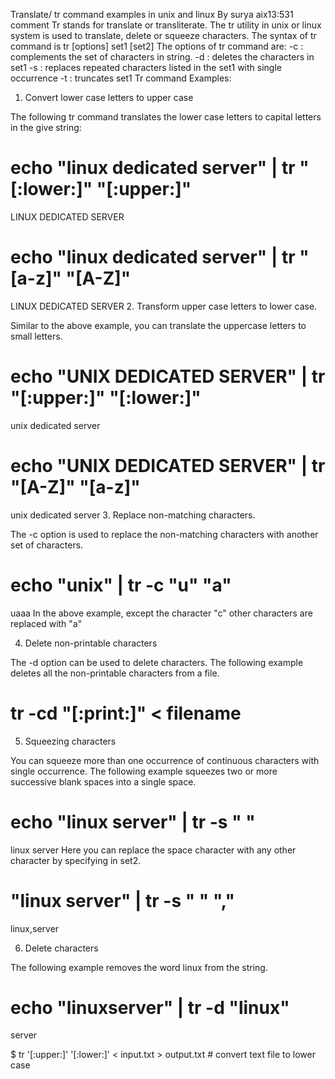 Translate/ tr command examples in unix and linux
By surya aix13:531 comment
Tr stands for translate or transliterate. The tr utility in unix or linux system is used to translate, delete or squeeze characters. The syntax of tr command is
tr [options] set1 [set2]
The options of tr command are:
-c : complements the set of characters in string.
-d : deletes the characters in set1
-s : replaces repeated characters listed in the set1 with single occurrence
-t : truncates set1
Tr command Examples:

1. Convert lower case letters to upper case

The following tr command translates the lower case letters to capital letters in the give string:
# echo "linux dedicated server" | tr "[:lower:]" "[:upper:]"
LINUX DEDICATED SERVER
# echo "linux dedicated server" | tr "[a-z]" "[A-Z]"
LINUX DEDICATED SERVER
2. Transform upper case letters to lower case.

Similar to the above example, you can translate the uppercase letters to small letters.
# echo "UNIX DEDICATED SERVER" | tr "[:upper:]" "[:lower:]"
unix dedicated server
# echo "UNIX DEDICATED SERVER" | tr "[A-Z]" "[a-z]"
unix dedicated server
3. Replace non-matching characters.

The -c option is used to replace the non-matching characters with another set of characters.
# echo "unix" | tr -c "u" "a"
uaaa
In the above example, except the character "c" other characters are replaced with "a"

4. Delete non-printable characters

The -d option can be used to delete characters. The following example deletes all the non-printable characters from a file.
# tr -cd "[:print:]" < filename

5. Squeezing characters

You can squeeze more than one occurrence of continuous characters with single occurrence. The following example squeezes two or more successive blank spaces into a single space.
# echo "linux    server" | tr -s " "
linux server
Here you can replace the space character with any other character by specifying in set2.
# "linux    server" | tr -s " " ","
linux,server

6. Delete characters

The following example removes the word linux from the string.
# echo "linuxserver" | tr -d "linux"
server

$ tr '[:upper:]' '[:lower:]' < input.txt > output.txt # convert text file to lower case
